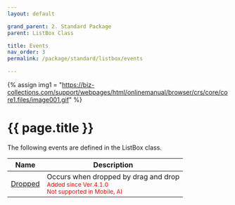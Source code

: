 ```yaml
---
layout: default

grand_parent: 2. Standard Package
parent: ListBox Class

title: Events
nav_order: 3
permalink: /package/standard/listbox/events

---
```

{% assign img1 = "https://biz-collections.com/support/webpages/html/onlinemanual/browser/crs/core/core1.files/image001.gif" %}


# {{ page.title }}

The following events are defined in the ListBox class.


|Name       |  Description |
|----------	|--------------|
|[Dropped](/package/standard/listbox/events/dropped)       |Occurs when dropped by drag and drop <br><small><span style="color:red">Added since Ver.4.1.0</span></small><br><small><span style="color:red">Not supported in Mobile, AI</span></small>|
